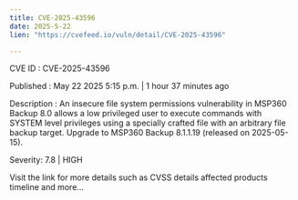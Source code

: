 ```yaml
---
title: CVE-2025-43596
date: 2025-5-22
lien: "https://cvefeed.io/vuln/detail/CVE-2025-43596"

---
```


CVE ID : CVE-2025-43596

Published :  May 22
2025
5:15 p.m. | 1 hour
37 minutes ago

Description : An insecure file system permissions vulnerability in MSP360 Backup 8.0 allows a low privileged user to execute commands with SYSTEM level privileges using a specially crafted file with an arbitrary file backup target. Upgrade to MSP360 Backup 8.1.1.19 (released on 2025-05-15).

Severity: 7.8 | HIGH

Visit the link for more details
such as CVSS details
affected products
timeline
and more...
